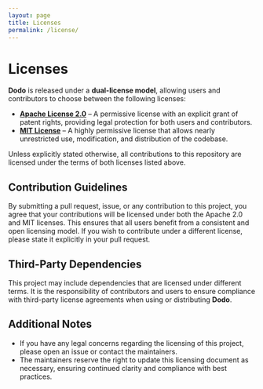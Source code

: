 ```yaml
---
layout: page
title: Licenses
permalink: /license/
---
```


# Licenses

**Dodo** is released under a **dual-license model**, allowing users and contributors to choose between the following licenses:

- **[Apache License 2.0](https://github.com/tanvincible/dodo/blob/main/LICENSE-APACHE)** – A permissive license with an explicit grant of patent rights, providing legal protection for both users and contributors.
- **[MIT License](https://github.com/tanvincible/dodo/blob/main/LICENSE-MIT)** – A highly permissive license that allows nearly unrestricted use, modification, and distribution of the codebase.

Unless explicitly stated otherwise, all contributions to this repository are licensed under the terms of both licenses listed above.

## Contribution Guidelines
By submitting a pull request, issue, or any contribution to this project, you agree that your contributions will be licensed under both the Apache 2.0 and MIT licenses. This ensures that all users benefit from a consistent and open licensing model. If you wish to contribute under a different license, please state it explicitly in your pull request.

## Third-Party Dependencies
This project may include dependencies that are licensed under different terms. It is the responsibility of contributors and users to ensure compliance with third-party license agreements when using or distributing **Dodo**.

## Additional Notes
- If you have any legal concerns regarding the licensing of this project, please open an issue or contact the maintainers.
- The maintainers reserve the right to update this licensing document as necessary, ensuring continued clarity and compliance with best practices.
